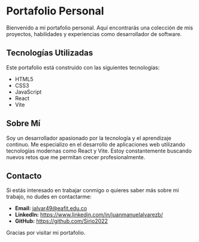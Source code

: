 # Portafolio Personal

Bienvenido a mi portafolio personal. Aquí encontrarás una colección de mis proyectos, habilidades y experiencias como desarrollador de software.

## Tecnologías Utilizadas

Este portafolio está construido con las siguientes tecnologías:

- HTML5
- CSS3
- JavaScript
- React
- Vite

## Sobre Mí

Soy un desarrollador apasionado por la tecnología y el aprendizaje continuo. Me especializo en el desarrollo de aplicaciones web utilizando tecnologías modernas como React y Vite. Estoy constantemente buscando nuevos retos que me permitan crecer profesionalmente.

## Contacto

Si estás interesado en trabajar conmigo o quieres saber más sobre mi trabajo, no dudes en contactarme:

- **Email:** jalvar49@eafit.edu.co
- **LinkedIn:** https://www.linkedin.com/in/juanmanuelalvarezb/
- **GitHub:** https://github.com/Sirio2022

Gracias por visitar mi portafolio.
